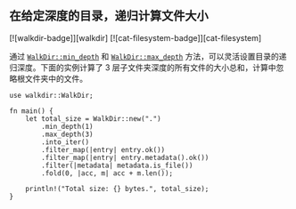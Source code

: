 ## 在给定深度的目录，递归计算文件大小

<!--
> [file/dir/sizes.md](https://github.com/rust-lang-nursery/rust-cookbook/blob/master/src/file/dir/sizes.md)
> <br />
> commit b61c8e588ad8445de36cd5f28e99232b5f858a41 - 2020.06.01
-->

[![walkdir-badge]][walkdir] [![cat-filesystem-badge]][cat-filesystem]

通过 [`WalkDir::min_depth`] 和 [`WalkDir::max_depth`] 方法，可以灵活设置目录的递归深度。下面的实例计算了 3 层子文件夹深度的所有文件的大小总和，计算中忽略根文件夹中的文件。

```rust,edition2018
use walkdir::WalkDir;

fn main() {
    let total_size = WalkDir::new(".")
        .min_depth(1)
        .max_depth(3)
        .into_iter()
        .filter_map(|entry| entry.ok())
        .filter_map(|entry| entry.metadata().ok())
        .filter(|metadata| metadata.is_file())
        .fold(0, |acc, m| acc + m.len());

    println!("Total size: {} bytes.", total_size);
}
```

[`WalkDir::max_depth`]: https://docs.rs/walkdir/*/walkdir/struct.WalkDir.html#method.max_depth
[`WalkDir::min_depth`]: https://docs.rs/walkdir/*/walkdir/struct.WalkDir.html#method.min_depth
